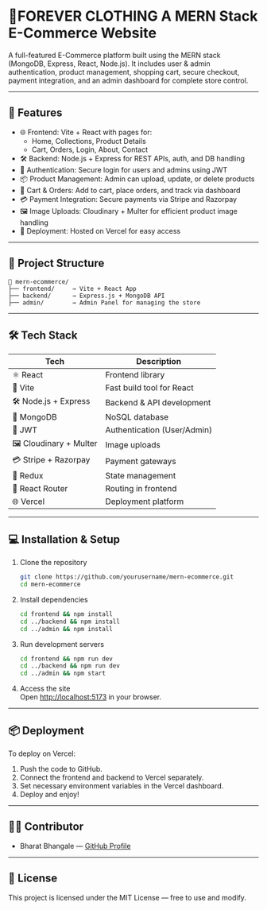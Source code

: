 # 🛒FOREVER CLOTHING A MERN Stack E-Commerce Website

A full-featured E-Commerce platform built using the MERN stack (MongoDB, Express, React, Node.js). It includes user & admin authentication, product management, shopping cart, secure checkout, payment integration, and an admin dashboard for complete store control.

---

## 🚀 Features

- 🌐 Frontend: Vite + React with pages for:
  - Home, Collections, Product Details
  - Cart, Orders, Login, About, Contact
- 🛠️ Backend: Node.js + Express for REST APIs, auth, and DB handling
- 🔐 Authentication: Secure login for users and admins using JWT
- 📦 Product Management: Admin can upload, update, or delete products
- 🛒 Cart & Orders: Add to cart, place orders, and track via dashboard
- 💳 Payment Integration: Secure payments via Stripe and Razorpay
- 🖼️ Image Uploads: Cloudinary + Multer for efficient product image handling
- 🚢 Deployment: Hosted on Vercel for easy access

---

## 🧱 Project Structure

```
📁 mern-ecommerce/
├── frontend/     → Vite + React App
├── backend/      → Express.js + MongoDB API
├── admin/        → Admin Panel for managing the store
```

---

## 🛠️ Tech Stack

| Tech                   | Description                 |
| ---------------------- | --------------------------- |
| ⚛️ React               | Frontend library            |
| 🚀 Vite                | Fast build tool for React   |
| 🛠️ Node.js + Express   | Backend & API development   |
| 🌿 MongoDB             | NoSQL database              |
| 🔐 JWT                 | Authentication (User/Admin) |
| 🖼️ Cloudinary + Multer | Image uploads               |
| 💳 Stripe + Razorpay   | Payment gateways            |
| 🧩 Redux               | State management            |
| 🧭 React Router        | Routing in frontend         |
| 🌐 Vercel              | Deployment platform         |

---

## 💻 Installation & Setup

1. Clone the repository

   ```bash
   git clone https://github.com/yourusername/mern-ecommerce.git
   cd mern-ecommerce
   ```

2. Install dependencies

   ```bash
   cd frontend && npm install
   cd ../backend && npm install
   cd ../admin && npm install
   ```

3. Run development servers

   ```bash
   cd frontend && npm run dev
   cd ../backend && npm run dev
   cd ../admin && npm start
   ```

4. Access the site  
   Open [http://localhost:5173](http://localhost:5173) in your browser.

---

## 📦 Deployment

To deploy on Vercel:

1. Push the code to GitHub.
2. Connect the frontend and backend to Vercel separately.
3. Set necessary environment variables in the Vercel dashboard.
4. Deploy and enjoy!

---

## 👨‍💻 Contributor

- Bharat Bhangale — [GitHub Profile](https://github.com/bharat-bhangale)

---

## 📄 License

This project is licensed under the MIT License — free to use and modify.
